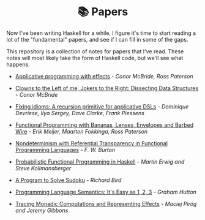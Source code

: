 <div align="center">
  <h1>📚 Papers</h1>
</div>

Now I've been writing Haskell for a while, I figure it's time to start reading
a lot of the "fundamental" papers, and see if I can fill in some of the gaps.

This repository is a collection of notes for papers that I've read. These notes
will most likely take the form of Haskell code, but we'll see what happens.

* [Applicative programming with effects](https://github.com/i-am-tom/papers/blob/master/applicative-programming-with-effects/Main.hs) _- Conor McBride, Ross Paterson_

* [Clowns to the Left of me, Jokers to the Right: Dissecting Data Structures](https://github.com/i-am-tom/papers/blob/master/clowns-to-the-left-of-me-jokers-to-the-right-dissecting-data-structures/Main.hs) _- Conor McBride_

* [Fixing idioms: A recursion primitive for applicative DSLs](https://github.com/i-am-tom/papers/blob/master/fixing-idioms/Main.hs) _- Dominique Devriese, Ilya Sergey, Dave Clarke, Frank Piessens_

* [Functional Programming with Bananas, Lenses, Envelopes and Barbed Wire](https://github.com/i-am-tom/papers/blob/master/functional-programming-with-bananas-lenses-envelopes-and-barbed-wire/Main.hs) _- Erik Meijer, Maarten Fokkinga, Ross Paterson_

* [Nondeterminism with Referential Transparency in Functional Programming Languages](https://github.com/i-am-tom/papers/blob/master/nondeterminism-with-referential-transparency-in-functional-programming-languages/Main.hs) _- F. W. Burton_

* [Probabilistic Functional Programming in Haskell](https://github.com/i-am-tom/papers/blob/master/probabilistic-functional-programming-in-haskell/Main.hs) _- Martin Erwig and Steve Kollmansberger_

* [A Program to Solve Sudoku](https://github.com/i-am-tom/papers/blob/master/a-program-to-solve-sudoku/Main.hs) _- Richard Bird_

* [Programming Language Semantics: It's Easy as 1, 2, 3](https://github.com/i-am-tom/papers/blob/master/it's-as-easy-as-1-2-3/Main.hs) _- Graham Hutton_

* [Tracing Monadic Computations and Representing Effects](https://github.com/i-am-tom/papers/blob/master/tracing-monadic-computations-and-representing-effects/Main.hs) _- Maciej Piróg and Jeremy Gibbons_
